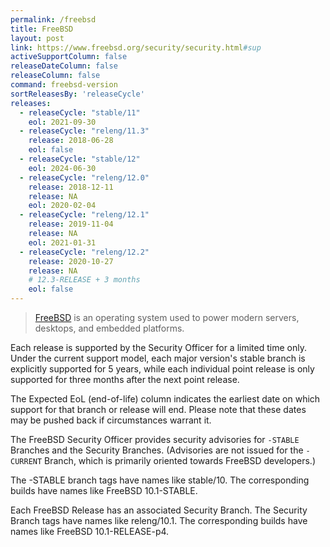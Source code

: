 ```yaml
---
permalink: /freebsd
title: FreeBSD
layout: post
link: https://www.freebsd.org/security/security.html#sup
activeSupportColumn: false
releaseDateColumn: false
releaseColumn: false
command: freebsd-version
sortReleasesBy: 'releaseCycle'
releases:
  - releaseCycle: "stable/11"
    eol: 2021-09-30
  - releaseCycle: "releng/11.3"
    release: 2018-06-28
    eol: false
  - releaseCycle: "stable/12"
    eol: 2024-06-30
  - releaseCycle: "releng/12.0"
    release: 2018-12-11
    release: NA
    eol: 2020-02-04
  - releaseCycle: "releng/12.1"
    release: 2019-11-04
    release: NA
    eol: 2021-01-31
  - releaseCycle: "releng/12.2"
    release: 2020-10-27
    release: NA
    # 12.3-RELEASE + 3 months
    eol: false
---
```


> [FreeBSD](https://www.freebsd.org) is an operating system used to power modern servers, desktops, and embedded platforms.

Each release is supported by the Security Officer for a limited time only. Under the current support model, each major version's stable branch is explicitly supported for 5 years, while each individual point release is only supported for three months after the next point release.

The Expected EoL (end-of-life) column indicates the earliest date on which support for that branch or release will end. Please note that these dates may be pushed back if circumstances warrant it.

The FreeBSD Security Officer provides security advisories for `-STABLE` Branches and the Security Branches. (Advisories are not issued for the `-CURRENT` Branch, which is primarily oriented towards FreeBSD developers.)

The -STABLE branch tags have names like stable/10. The corresponding builds have names like FreeBSD 10.1-STABLE.

Each FreeBSD Release has an associated Security Branch. The Security Branch tags have names like releng/10.1. The corresponding builds have names like FreeBSD 10.1-RELEASE-p4.
